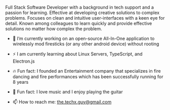 Full Stack Software Developer with a background in tech support and a passion for learning. Effective at developing creative solutions to complex problems. Focuses on clean and intuitive user-interfaces with a keen eye for detail. Known among colleagues to learn quickly and provide effective solutions no matter how complex the problem.


- 🔭 I’m currently working on an open-source All-In-One application to wirelessly mod firesticks (or any other android device) without rooting

- ⚡ I am currently learning about Linux Servers, TypeScript, and Electron.js 

- 🔥 Fun fact: I founded an Entertainment company that specializes in fire dancing and fire performances which has been successfully running for 8 years

- 🎸 Fun fact: I love music and I enjoy playing the guitar

- 📫 How to reach me: the.techx.guy@gmail.com
